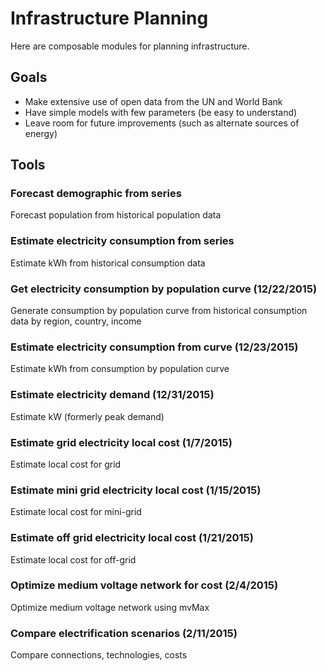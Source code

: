 # Infrastructure Planning
Here are composable modules for planning infrastructure.

## Goals

- Make extensive use of open data from the UN and World Bank
- Have simple models with few parameters (be easy to understand)
- Leave room for future improvements (such as alternate sources of energy)

## Tools

### Forecast demographic from series
Forecast population from historical population data

### Estimate electricity consumption from series
Estimate kWh from historical consumption data

### Get electricity consumption by population curve (12/22/2015)
Generate consumption by population curve from historical consumption data by region, country, income

### Estimate electricity consumption from curve (12/23/2015)
Estimate kWh from consumption by population curve

### Estimate electricity demand (12/31/2015)
Estimate kW (formerly peak demand)

### Estimate grid electricity local cost (1/7/2015)
Estimate local cost for grid

### Estimate mini grid electricity local cost (1/15/2015)
Estimate local cost for mini-grid

### Estimate off grid electricity local cost (1/21/2015)
Estimate local cost for off-grid

### Optimize medium voltage network for cost (2/4/2015)
Optimize medium voltage network using mvMax

### Compare electrification scenarios (2/11/2015)
Compare connections, technologies, costs
